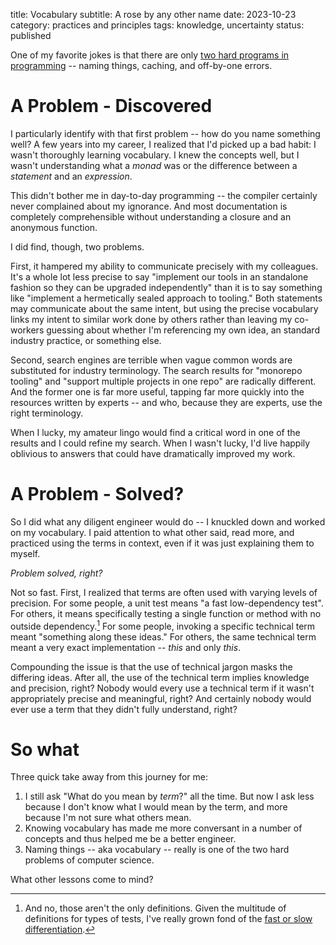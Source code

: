 title: Vocabulary
subtitle: A rose by any other name
date: 2023-10-23
category: practices and principles
tags: knowledge, uncertainty
status: published

One of my favorite jokes is that there are only [two hard programs in programming](https://martinfowler.com/bliki/TwoHardThings.html) -- naming things, caching, and off-by-one errors.

# A Problem - Discovered

I particularly identify with that first problem -- how do you name something well? A few years into my career, I realized that I'd picked up a bad habit: I wasn't thoroughly learning vocabulary. I knew the concepts well, but I wasn't understanding what a _monad_ was or the difference between a _statement_ and an _expression_.

This didn't bother me in day-to-day programming -- the compiler certainly never complained about my ignorance. And most documentation is completely comprehensible without understanding a closure and an anonymous function.

I did find, though, two problems.

First, it hampered my ability to communicate precisely with my colleagues. It's a whole lot less precise to say "implement our tools in an standalone fashion so they can be upgraded independently" than it is to say something like "implement a hermetically sealed approach to tooling." Both statements may communicate about the same intent, but using the precise vocabulary links my intent to similar work done by others rather than leaving my co-workers guessing about whether I'm referencing my own idea, an standard industry practice, or something else.

Second, search engines are terrible when vague common words are substituted for industry terminology. The search results for "monorepo tooling" and "support multiple projects in one repo" are radically different. And the former one is far more useful, tapping far more quickly into the resources written by experts -- and who, because they are experts, use the right terminology.

When I lucky, my amateur lingo would find a critical word in one of the results and I could refine my search. When I wasn't lucky, I'd live happily oblivious to answers that could have dramatically improved my work.

# A Problem - Solved?

So I did what any diligent engineer would do -- I knuckled down and worked on my vocabulary. I paid attention to what other said, read more, and practiced using the terms in context, even if it was just explaining them to myself.

_Problem solved, right?_

Not so fast. First, I realized that terms are often used with varying levels of precision. For some people, a unit test means "a fast low-dependency test". For others, it means specifically testing a single function or method with no outside dependency.[^unit] For some people, invoking a specific technical term meant "something along these ideas." For others, the same technical term meant a very exact implementation -- _this_ and only _this_.

[^unit]: And no, those aren't the only definitions. Given the multitude of definitions for types of tests, I've really grown fond of the [fast or slow differentiation](https://medium.com/tsengineering/fast-and-slow-tests-bbaa3d7267e8).

Compounding the issue is that the use of technical jargon masks the differing ideas. After all, the use of the technical term implies knowledge and precision, right? Nobody would every use a technical term if it wasn't appropriately precise and meaningful, right? And certainly nobody would ever use a term that they didn't fully understand, right?

# So what

Three quick take away from this journey for me:

1. I still ask "What do you mean by _term_?" all the time. But now I ask less because I don't know what I would mean by the term, and more because I'm not sure what others mean.
2. Knowing vocabulary has made me more conversant in a number of concepts and thus helped me be a better engineer.
3. Naming things -- aka vocabulary -- really is one of the two hard problems of computer science.

What other lessons come to mind?
